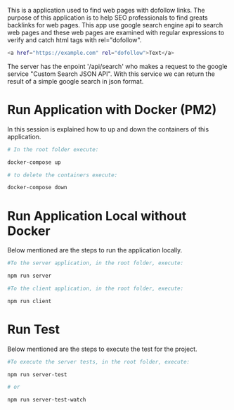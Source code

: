 This is a application used to find web pages with dofollow links. The purpose of this application is to help SEO professionals to find greats backlinks for web pages. This app use google search engine api to search web pages and these web pages are examined with regular expressions to verify and catch html tags <a> with rel="dofollow".

```bash
<a href="https://example.com" rel="dofollow">Text</a>
```

The server has the enpoint '/api/search' who makes a request to the google service "Custom Search JSON API". With this service we can return the result of a simple google search in json format.

# Run Application with Docker (PM2)

In this session is explained how to up and down the containers of this application.

```bash
# In the root folder execute:

docker-compose up

# to delete the containers execute:

docker-compose down

```

# Run Application Local without Docker

Below mentioned are the steps to run the application locally.

```bash
#To the server application, in the root folder, execute:

npm run server

#To the client application, in the root folder, execute: 

npm run client

```

# Run Test

Below mentioned are the steps to execute the test for the project.

```bash
#To execute the server tests, in the root folder, execute:

npm run server-test

# or 

npm run server-test-watch 

```
